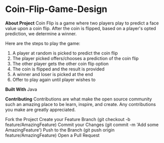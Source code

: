 # Coin-Flip-Game-Design

**About Project**
Coin Flip is a game where two players play to predict a face value upon a coin flip. 
After the coin is flipped, based on a player's opted prediction, we determine a winner.

Here are the steps to play the game:
1. A player at random is picked to predict the coin flip
2. The player picked offers/chooses a prediction of the coin flip
3. The other player gets the other coin flip option
4. The coin is flipped and the result is provided
5. A winner and loser is picked at the end
6. Offer to play again until player wishes to

**Built With**
Java

**Contributing**
Contributions are what make the open source community such an amazing place to be learn, inspire, and create. Any contributions you make are greatly appreciated.

Fork the Project
Create your Feature Branch (git checkout -b feature/AmazingFeature)
Commit your Changes (git commit -m 'Add some AmazingFeature')
Push to the Branch (git push origin feature/AmazingFeature)
Open a Pull Request
